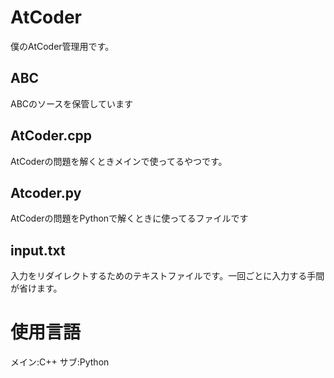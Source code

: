 # AtCoder

僕のAtCoder管理用です。

## ABC
ABCのソースを保管しています

## AtCoder.cpp
AtCoderの問題を解くときメインで使ってるやつです。

## Atcoder.py
AtCoderの問題をPythonで解くときに使ってるファイルです

## input.txt
入力をリダイレクトするためのテキストファイルです。一回ごとに入力する手間が省けます。

# 使用言語
メイン:C++
サブ:Python